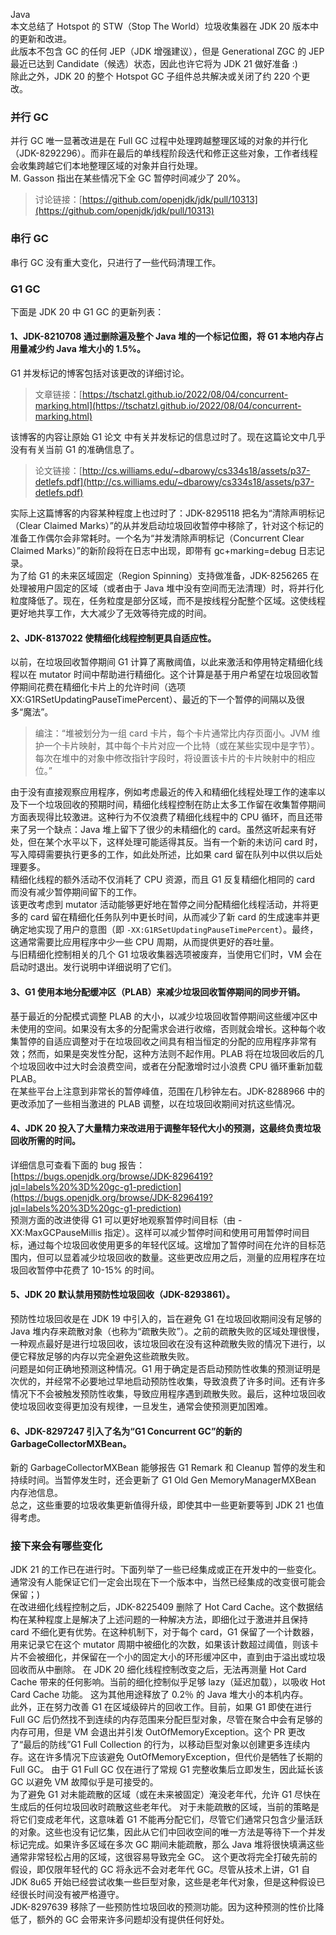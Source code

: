 Java<br />本文总结了 Hotspot 的 STW（Stop The World）垃圾收集器在 JDK 20 版本中的更新和改进。<br />此版本不包含 GC 的任何 JEP（JDK 增强建议），但是 Generational ZGC 的 JEP 最近已达到 Candidate（候选）状态，因此也许它将为 JDK 21 做好准备 :)<br />除此之外，JDK 20 的整个 Hotspot GC 子组件总共解决或关闭了约 220 个更改。
<a name="Qq4I7"></a>
### 并行 GC
并行 GC 唯一显著改进是在 Full GC 过程中处理跨越整理区域的对象的并行化（JDK-8292296）。而非在最后的单线程阶段迭代和修正这些对象，工作者线程会收集跨越它们本地整理区域的对象并自行处理。<br />M. Gasson 指出在某些情况下全 GC 暂停时间减少了 20%。
> 讨论链接：[https://github.com/openjdk/jdk/pull/10313](https://github.com/openjdk/jdk/pull/10313)

<a name="nmHqy"></a>
### 串行 GC
串行 GC 没有重大变化，只进行了一些代码清理工作。
<a name="q46zW"></a>
### G1 GC
下面是 JDK 20 中 G1 GC 的更新列表：
<a name="uLI8H"></a>
#### 1、JDK-8210708 通过删除遍及整个 Java 堆的一个标记位图，将 G1 本地内存占用量减少约 Java 堆大小的 1.5%。
G1 并发标记的博客包括对该更改的详细讨论。
> 文章链接：[https://tschatzl.github.io/2022/08/04/concurrent-marking.html](https://tschatzl.github.io/2022/08/04/concurrent-marking.html)

该博客的内容让原始 G1 论文 中有关并发标记的信息过时了。现在这篇论文中几乎没有有关当前 G1 的准确信息了。
> 论文链接：[http://cs.williams.edu/~dbarowy/cs334s18/assets/p37-detlefs.pdf](http://cs.williams.edu/~dbarowy/cs334s18/assets/p37-detlefs.pdf)

实际上这篇博客的内容某种程度上也过时了：JDK-8295118 把名为“清除声明标记（Clear Claimed Marks）”的从并发启动垃圾回收暂停中移除了，针对这个标记的准备工作偶尔会非常耗时。一个名为“并发清除声明标记（Concurrent Clear Claimed Marks）”的新阶段将在日志中出现，即带有 gc+marking=debug 日志记录。<br />为了给 G1 的未来区域固定（Region Spinning）支持做准备，JDK-8256265 在处理被用户固定的区域（或者由于 Java 堆中没有空间而无法清理）时，将并行化粒度降低了。现在，任务粒度是部分区域，而不是按线程分配整个区域。这使线程更好地共享工作，大大减少了无效等待完成的时间。
<a name="xERmN"></a>
#### 2、JDK-8137022 使精细化线程控制更具自适应性。
以前，在垃圾回收暂停期间 G1 计算了离散阈值，以此来激活和停用特定精细化线程以在 mutator 时间中帮助进行精细化。这个计算是基于用户希望在垃圾回收暂停期间花费在精细化卡片上的允许时间（选项 XX:G1RSetUpdatingPauseTimePercent）、最近的下一个暂停的间隔以及很多“魔法”。
> 编注：“堆被划分为一组 card 卡片，每个卡片通常比内存页面小。JVM 维护一个卡片映射，其中每个卡片对应一个比特（或在某些实现中是字节）。每次在堆中的对象中修改指针字段时，将设置该卡片的卡片映射中的相应位。”

由于没有直接观察应用程序，例如考虑最近的传入和精细化线程处理工作的速率以及下一个垃圾回收的预期时间，精细化线程控制在防止太多工作留在收集暂停期间方面表现得比较激进。这种行为不仅浪费了精细化线程中的 CPU 循环，而且还带来了另一个缺点：Java 堆上留下了很少的未精细化的 card。虽然这听起来有好处，但在某个水平以下，这样处理可能适得其反。当有一个新的未访问 card 时，写入障碍需要执行更多的工作，如此处所述，比如果 card 留在队列中以供以后处理要多。<br />精细化线程的额外活动不仅消耗了 CPU 资源，而且 G1 反复精细化相同的 card 而没有减少暂停期间留下的工作。<br />该更改考虑到 mutator 活动能够更好地在暂停之间分配精细化线程活动，并将更多的 card 留在精细化任务队列中更长时间，从而减少了新 card 的生成速率并更确定地实现了用户的意图（即 `-XX:G1RSetUpdatingPauseTimePercent`）。最终，这通常需要比应用程序中少一些 CPU 周期，从而提供更好的吞吐量。<br />与旧精细化控制相关的几个 G1 垃圾收集器选项被废弃，当使用它们时，VM 会在启动时退出。发行说明中详细说明了它们。
<a name="tWTvf"></a>
#### 3、G1 使用本地分配缓冲区（PLAB）来减少垃圾回收暂停期间的同步开销。
基于最近的分配模式调整 PLAB 的大小，以减少垃圾回收暂停期间这些缓冲区中未使用的空间。如果没有太多的分配需求会进行收缩，否则就会增长。这种每个收集暂停的自适应调整对于在垃圾回收之间具有相当恒定的分配的应用程序非常有效；然而，如果是突发性分配，这种方法则不起作用。PLAB 将在垃圾回收后的几个垃圾回收中过大时会浪费空间，或者在分配激增时过小浪费 CPU 循环重新加载 PLAB。<br />在某些平台上注意到非常长的暂停峰值，范围在几秒钟左右。JDK-8288966 中的更改添加了一些相当激进的 PLAB 调整，以在垃圾回收期间对抗这些情况。
<a name="vgSLE"></a>
#### 4、JDK 20 投入了大量精力来改进用于调整年轻代大小的预测，这最终负责垃圾回收所需的时间。
详细信息可查看下面的 bug 报告：<br />[https://bugs.openjdk.org/browse/JDK-8296419?jql=labels%20%3D%20gc-g1-prediction](https://bugs.openjdk.org/browse/JDK-8296419?jql=labels%20%3D%20gc-g1-prediction)<br />预测方面的改进使得 G1 可以更好地观察暂停时间目标（由 -XX:MaxGCPauseMillis 指定）。这样可以减少暂停时间和使用可用暂停时间目标，通过每个垃圾回收使用更多的年轻代区域。这增加了暂停时间在允许的目标范围内，但可以显着减少垃圾回收的数量。这些更改应用之后，测量的应用程序在垃圾回收暂停中花费了 10-15% 的时间。
<a name="WDrq5"></a>
#### 5、JDK 20 默认禁用预防性垃圾回收（JDK-8293861）。
预防性垃圾回收是在 JDK 19 中引入的，旨在避免 G1 在垃圾回收期间没有足够的 Java 堆内存来疏散对象（也称为“疏散失败”）。之前的疏散失败的区域处理很慢，一种观点最好是进行垃圾回收，该垃圾回收在没有这种疏散失败的情况下进行，以便它释放足够的内存以完全避免这些疏散失败。<br />问题是如何正确地预测这种情况。G1 用于确定是否启动预防性收集的预测证明是次优的，并经常不必要地过早地启动预防性收集，导致浪费了许多时间。还有许多情况下不会被触发预防性收集，导致应用程序遇到疏散失败。最后，这种垃圾回收使垃圾回收变得更加没有规律，一旦发生，通常会使预测更加困难。
<a name="hEp0q"></a>
#### 6、JDK-8297247 引入了名为“G1 Concurrent GC”的新的 GarbageCollectorMXBean。
新的 GarbageCollectorMXBean 能够报告 G1 Remark 和 Cleanup 暂停的发生和持续时间。当暂停发生时，还会更新了 G1 Old Gen MemoryManagerMXBean 内存池信息。<br />总之，这些重要的垃圾收集更新值得升级，即使其中一些更新要等到 JDK 21 也值得考虑。
<a name="mE7EI"></a>
### 接下来会有哪些变化
JDK 21 的工作已在进行时。下面列举了一些已经集成或正在开发中的一些变化。通常没有人能保证它们一定会出现在下一个版本中，当然已经集成的改变很可能会保留；)<br />在改进细化线程控制之后，JDK-8225409 删除了 Hot Card Cache。这个数据结构在某种程度上是解决了上述问题的一种解决方法，即细化过于激进并且保持 card 不细化更有优势。在这种机制下，对于每个 card，G1 保留了一个计数器，用来记录它在这个 mutator 周期中被细化的次数，如果该计数超过阈值，则该卡片不会被细化，并保留在一个小的固定大小的环形缓冲区中，直到由于溢出或垃圾回收而从中删除。 在 JDK 20 细化线程控制改变之后，无法再测量 Hot Card Cache 带来的任何影响。当前的细化控制似乎足够 lazy（延迟加载），以吸收  Hot Card Cache 功能。 这为其他用途释放了 0.2％ 的 Java 堆大小的本机内存。<br />此外，正在努力改善 G1 在区域级碎片的回收工作。目前，如果 G1 即使在进行 Full GC 后仍然找不到连续的内存范围来分配巨型对象，尽管在聚合中会有足够的内存可用，但是 VM 会退出并引发 OutOfMemoryException。这个 PR 更改了“最后的防线”G1 Full Collection 的行为，以移动巨型对象以创建更多连续内存。这在许多情况下应该避免 OutOfMemoryException，但代价是牺牲了长期的 Full GC。 由于 G1 Full GC 仅在进行了常规 G1 完整收集后立即发生，因此延长该 GC 以避免 VM 故障似乎是可接受的。<br />为了避免 G1 对未能疏散的区域（或在未来被固定）淹没老年代，允许 G1 尽快在生成后的任何垃圾回收时疏散这些老年代。 对于未能疏散的区域，当前的策略是将它们变成老年代，这意味着 G1 不能再分配它们，尽管它们通常只包含少量活跃的对象。这些也没有记忆集，因此从它们中回收空间的唯一方法是等待下一个并发标记完成。如果许多区域在多次 GC 期间未能疏散，那么 Java 堆将很快填满这些通常非常轻松占用的区域，这很容易导致完全 GC。 这个更改将完全打破先前的假设，即仅限年轻代的 GC 将永远不会对老年代 GC。尽管从技术上讲，G1 自 JDK 8u65 开始已经尝试收集一些巨型对象，这些是老年代对象，但是这种假设已经很长时间没有被严格遵守。<br />JDK-8297639 移除了一些预防性垃圾回收的预测功能。因为这种预测的性价比降低了，额外的 GC 会带来许多问题却没有提供任何好处。
